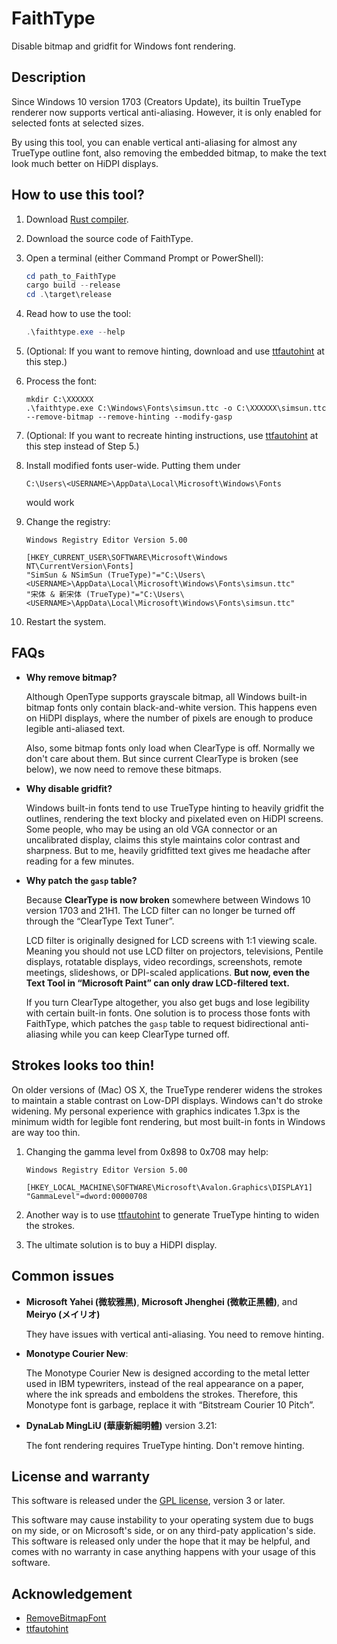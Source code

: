 # FaithType

Disable bitmap and gridfit for Windows font rendering.

## Description

Since Windows 10 version 1703 (Creators Update), its builtin TrueType renderer
now supports vertical anti-aliasing. However, it is only enabled for selected
fonts at selected sizes.

By using this tool, you can enable vertical anti-aliasing for almost any
TrueType outline font, also removing the embedded bitmap, to make the text
look much better on HiDPI displays.

## How to use this tool?

1. Download [Rust compiler](https://www.rust-lang.org/tools/install).

2. Download the source code of FaithType.

3. Open a terminal (either Command Prompt or PowerShell):
   ```ps1
   cd path_to_FaithType
   cargo build --release
   cd .\target\release
   ```

4. Read how to use the tool:
   ```ps1
   .\faithtype.exe --help
   ```

5. (Optional: If you want to remove hinting, download and use
   [ttfautohint](https://www.freetype.org/ttfautohint/#download) at this step.)

6. Process the font:
   ```reg
   mkdir C:\XXXXXX
   .\faithtype.exe C:\Windows\Fonts\simsun.ttc -o C:\XXXXXX\simsun.ttc --remove-bitmap --remove-hinting --modify-gasp
   ```

7. (Optional: If you want to recreate hinting instructions, use
   [ttfautohint](https://www.freetype.org/ttfautohint/#download) at this step
   instead of Step 5.)

8. Install modified fonts user-wide. Putting them under
   ```
   C:\Users\<USERNAME>\AppData\Local\Microsoft\Windows\Fonts
   ```
   would work

9. Change the registry:
   ```reg
   Windows Registry Editor Version 5.00

   [HKEY_CURRENT_USER\SOFTWARE\Microsoft\Windows NT\CurrentVersion\Fonts]
   "SimSun & NSimSun (TrueType)"="C:\Users\<USERNAME>\AppData\Local\Microsoft\Windows\Fonts\simsun.ttc"
   "宋体 & 新宋体 (TrueType)"="C:\Users\<USERNAME>\AppData\Local\Microsoft\Windows\Fonts\simsun.ttc"
   ```

10. Restart the system.

## FAQs

- **Why remove bitmap?**

  Although OpenType supports grayscale bitmap, all Windows built-in bitmap
  fonts only contain black-and-white version. This happens even on HiDPI
  displays, where the number of pixels are enough to produce legible
  anti-aliased text.

  Also, some bitmap fonts only load when ClearType is off. Normally we don't
  care about them. But since current ClearType is broken (see below), we now
  need to remove these bitmaps.

- **Why disable gridfit?**

  Windows built-in fonts tend to use TrueType hinting to heavily gridfit the
  outlines, rendering the text blocky and pixelated even on HiDPI screens. Some
  people, who may be using an old VGA connector or an uncalibrated display,
  claims this style maintains color contrast and sharpness. But to me, heavily
  gridfitted text gives me headache after reading for a few minutes.

- **Why patch the `gasp` table?**

  Because **ClearType is now broken** somewhere between Windows 10 version 1703
  and 21H1. The LCD filter can no longer be turned off through the “ClearType
  Text Tuner”.

  LCD filter is originally designed for LCD screens with 1:1 viewing scale.
  Meaning you should not use LCD filter on projectors, televisions, Pentile
  displays, rotatable displays, video recordings, screenshots, remote meetings,
  slideshows, or DPI-scaled applications. **But now, even the Text Tool in
  “Microsoft Paint” can only draw LCD-filtered text.**

  If you turn ClearType altogether, you also get bugs and lose legibility with
  certain built-in fonts. One solution is to process those fonts with
  FaithType, which patches the `gasp` table to request bidirectional
  anti-aliasing while you can keep ClearType turned off.

## Strokes looks too thin!

On older versions of (Mac) OS X, the TrueType renderer widens the strokes to
maintain a stable contrast on Low-DPI displays. Windows can't do stroke
widening. My personal experience with graphics indicates 1.3px is the minimum
width for legible font rendering, but most built-in fonts in Windows are way
too thin.

1. Changing the gamma level from 0x898 to 0x708 may help:
   ```reg
   Windows Registry Editor Version 5.00

   [HKEY_LOCAL_MACHINE\SOFTWARE\Microsoft\Avalon.Graphics\DISPLAY1]
   "GammaLevel"=dword:00000708
   ```

2. Another way is to use [ttfautohint](https://www.freetype.org/ttfautohint/)
   to generate TrueType hinting to widen the strokes.

3. The ultimate solution is to buy a HiDPI display.

## Common issues

- **Microsoft Yahei (微软雅黑)**, **Microsoft Jhenghei (微軟正黑體)**,
  and **Meiryo (メイリオ)**

  They have issues with vertical anti-aliasing. You need to remove hinting.

- **Monotype Courier New**:

  The Monotype Courier New is designed according to the metal letter used in
  IBM typewriters, instead of the real appearance on a paper, where the ink
  spreads and emboldens the strokes.
  Therefore, this Monotype font is garbage, replace it with “Bitstream Courier
  10 Pitch”.

- **DynaLab MingLiU (華康新細明體)** version 3.21:

  The font rendering requires TrueType hinting. Don't remove hinting.

## License and warranty

This software is released under the [GPL license](LICENSE), version 3 or
later.

This software may cause instability to your operating system due to bugs on my
side, or on Microsoft's side, or on any third-paty application's side. This
software is released only under the hope that it may be helpful, and comes
with no warranty in case anything happens with your usage of this software.

## Acknowledgement

- [RemoveBitmapFont](https://github.com/tkumata/RemoveBitmapFont)
- [ttfautohint](https://www.freetype.org/ttfautohint/)
